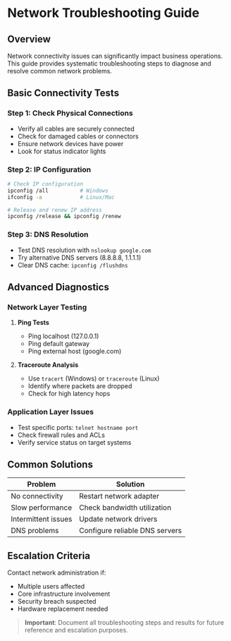 # Network Troubleshooting Guide

## Overview
Network connectivity issues can significantly impact business operations. This guide provides systematic troubleshooting steps to diagnose and resolve common network problems.

## Basic Connectivity Tests

### Step 1: Check Physical Connections
- Verify all cables are securely connected
- Check for damaged cables or connectors  
- Ensure network devices have power
- Look for status indicator lights

### Step 2: IP Configuration
```bash
# Check IP configuration
ipconfig /all          # Windows
ifconfig -a            # Linux/Mac

# Release and renew IP address
ipconfig /release && ipconfig /renew
```

### Step 3: DNS Resolution
- Test DNS resolution with `nslookup google.com`
- Try alternative DNS servers (8.8.8.8, 1.1.1.1)
- Clear DNS cache: `ipconfig /flushdns`

## Advanced Diagnostics

### Network Layer Testing
1. **Ping Tests**
   - Ping localhost (127.0.0.1)
   - Ping default gateway
   - Ping external host (google.com)

2. **Traceroute Analysis**
   - Use `tracert` (Windows) or `traceroute` (Linux)
   - Identify where packets are dropped
   - Check for high latency hops

### Application Layer Issues
- Test specific ports: `telnet hostname port`
- Check firewall rules and ACLs
- Verify service status on target systems

## Common Solutions

| Problem | Solution |
|---------|----------|
| No connectivity | Restart network adapter |
| Slow performance | Check bandwidth utilization |
| Intermittent issues | Update network drivers |
| DNS problems | Configure reliable DNS servers |

## Escalation Criteria
Contact network administration if:
- Multiple users affected
- Core infrastructure involvement
- Security breach suspected
- Hardware replacement needed

> **Important**: Document all troubleshooting steps and results for future reference and escalation purposes. 